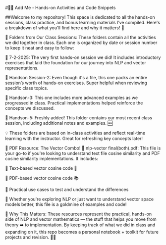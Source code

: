 #👩‍💻 Add Me - Hands-on Activities and Code Snippets

##Welcome to my repository! This space is dedicated to all the hands-on sessions, class practice, and bonus learning materials I’ve compiled. Here's a breakdown of what you'll find here and why it matters! 🚀

📁 Folders from Our Class Sessions:
These folders contain all the activities we did together in class. Each one is organized by date or session number to keep it neat and easy to follow:

📂 7-2-2025: The very first hands-on session we did! It includes introductory exercises that laid the foundation for our journey into NLP and vector representations.

📄 Handson Session-2: Even though it's a file, this one packs an entire session’s worth of hands-on exercises. Super helpful when reviewing specific class topics.

📂 Handson-3: This one includes more advanced examples as we progressed in class. Practical implementations helped reinforce the concepts we discussed.

📂 Handson-5: Freshly added! This folder contains our most recent class session, including additional notes and examples. 🆕

💡 These folders are based on in-class activities and reflect real-time learning with the instructor. Great for refreshing key concepts later!

📘 PDF Resource: The Vector Combo!
📄 nlp-vector final(both).pdf: This file is your go-to if you're looking to understand text file cosine similarity and PDF cosine similarity implementations.
It includes:

📌 Text-based vector cosine code 🧠

📌 PDF-based vector cosine code 📚

🧪 Practical use cases to test and understand the differences

🎯 Whether you're exploring NLP or just want to understand vector space models better, this file is a goldmine of examples and code!

💬 Why This Matters:
These resources represent the practical, hands-on side of NLP and vector mathematics — the stuff that helps you move from theory ➡️ to implementation. By keeping track of what we did in class and expanding on it, this repo becomes a personal notebook + toolkit for future projects and revision. 💼💡
